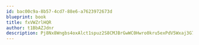 ```yaml
---
id: bac00c9a-8b57-4cd7-88e6-a7623972673d
blueprint: book
title: fxVWZrlHQR
author: t1BbAZJdnr
description: Pj8Nx8Wngbs4oxAlct1spuz2S8CMJBrGwWC0Hwro0kru5exPdV5Wxaj3G7L6h8TvK17dV1WQ8z3GTyYd8i7RzfvrT7IMsZ6j5pAY
---
```

